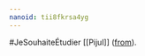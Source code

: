 ```yaml
---
nanoid: tii8fkrsa4yg
---
```

#JeSouhaiteÉtudier [[Pijul]] ([from](https://notes.sklein.xyz/Personal-knowledge-management)).

